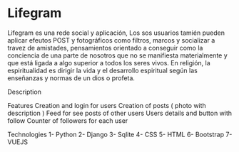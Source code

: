 # Lifegram


Lifegram es una rede social y aplicación, Los sos usuarios tamién pueden aplicar efeutos POST y  fotográficos como filtros, marcos y socializar a travez de amistades, pensamientos orientado a conseguir como la conciencia de una parte de nosotros que no se manifiesta materialmente y que está ligada a algo superior a todos los seres vivos. En religión, la espiritualidad es dirigir la vida y el desarrollo espiritual según las enseñanzas y normas de un dios o profeta.


Description

Features
Creation and login for users
Creation of posts ( photo with description )
Feed for see posts of other users
Users details and button with follow
Counter of followers for each user

Technologies
1- Python
2- Django
3- Sqlite
4- CSS
5- HTML
6- Bootstrap
7- VUEJS
